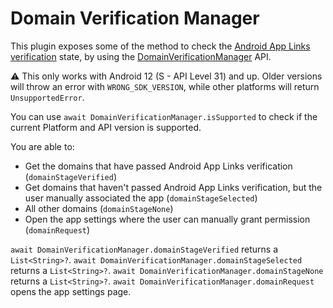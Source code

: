 
# Domain Verification Manager

This plugin exposes some of the method to check the [Android App Links verification](https://developer.android.com/training/app-links/verify-site-associations) state, by using the [DomainVerificationManager](https://developer.android.com/reference/android/content/pm/verify/domain/DomainVerificationManager) API.

:warning: This only works with Android 12 (S - API Level 31) and up. Older versions will throw an error with `WRONG_SDK_VERSION`, while other platforms will return `UnsupportedError`.

You can use `await DomainVerificationManager.isSupported` to check if the current Platform and API version is supported.

You are able to:

* Get the domains that have passed Android App Links verification (`domainStageVerified`)
* Get domains that haven't passed Android App Links verification, but the user manually associated the app (`domainStageSelected`)
* All other domains (`domainStageNone`)
* Open the app settings where the user can manually grant permission (`domainRequest`)

`await DomainVerificationManager.domainStageVerified` returns a `List<String>?`.
`await DomainVerificationManager.domainStageSelected` returns a `List<String>?`.
`await DomainVerificationManager.domainStageNone` returns a `List<String>?`.
`await DomainVerificationManager.domainRequest` opens the app settings page.